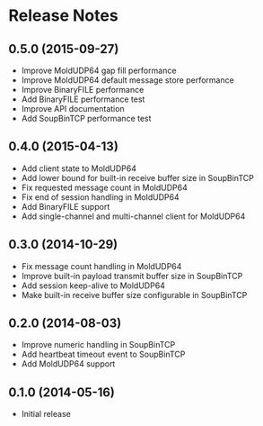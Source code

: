 Release Notes
=============


0.5.0 (2015-09-27)
------------------

- Improve MoldUDP64 gap fill performance
- Improve MoldUDP64 default message store performance
- Improve BinaryFILE performance
- Add BinaryFILE performance test
- Improve API documentation
- Add SoupBinTCP performance test


0.4.0 (2015-04-13)
------------------

- Add client state to MoldUDP64
- Add lower bound for built-in receive buffer size in SoupBinTCP
- Fix requested message count in MoldUDP64
- Fix end of session handling in MoldUDP64
- Add BinaryFILE support
- Add single-channel and multi-channel client for MoldUDP64


0.3.0 (2014-10-29)
------------------

- Fix message count handling in MoldUDP64
- Improve built-in payload transmit buffer size in SoupBinTCP
- Add session keep-alive to MoldUDP64
- Make built-in receive buffer size configurable in SoupBinTCP


0.2.0 (2014-08-03)
------------------

- Improve numeric handling in SoupBinTCP
- Add heartbeat timeout event to SoupBinTCP
- Add MoldUDP64 support


0.1.0 (2014-05-16)
------------------

- Initial release
